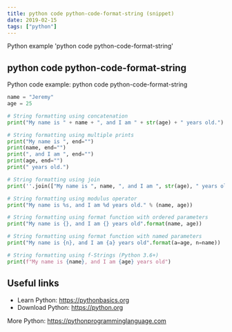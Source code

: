 ```yaml
---
title: python code python-code-format-string (snippet)
date: 2019-02-15
tags: ["python"]
---
```

Python example 'python code python-code-format-string'


## python code python-code-format-string

Python code example: python code python-code-format-string

```python
name = "Jeremy"
age = 25

# String formatting using concatenation
print("My name is " + name + ", and I am " + str(age) + " years old.")

# String formatting using multiple prints
print("My name is ", end="")
print(name, end="")
print(", and I am ", end="")
print(age, end="")
print(" years old.")

# String formatting using join
print(''.join(["My name is ", name, ", and I am ", str(age), " years old"]))

# String formatting using modulus operator
print("My name is %s, and I am %d years old." % (name, age))

# String formatting using format function with ordered parameters
print("My name is {}, and I am {} years old".format(name, age))

# String formatting using format function with named parameters
print("My name is {n}, and I am {a} years old".format(a=age, n=name))

# String formatting using f-Strings (Python 3.6+)
print(f"My name is {name}, and I am {age} years old")


```

## Useful links

- Learn Python: https://pythonbasics.org
- Download Python: https://python.org

More Python: https://pythonprogramminglanguage.com
